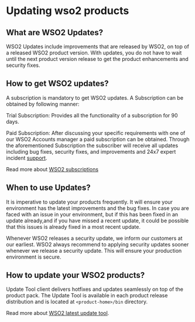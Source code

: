 # Updating wso2 products
## What are WSO2 Updates?
WSO2 Updates include improvements that are released by WSO2, on top of a released WSO2 product version. 
With updates, you do not have to wait until the next product version release to get the product enhancements and security fixes.

## How to get WSO2 updates?
A subscription is mandatory to get WSO2 updates. A Subscription can be obtained by following manner:

Trial Subscription: Provides all the functionality of a subscription for 90 days.

Paid Subscription: After discussing your specific requirements with one of our WSO2 Accounts manager a paid subscription can be obtained. 
Through the aforementioned Subscription the subscriber will receive all updates including bug fixes, 
security fixes, and improvements and 24x7 expert incident [support](https://wso2.com/subscription/#support).

Read more about [WSO2 subscriptions](https://wso2.com/subscription/)

## When to use Updates?
It is imperative to update your products frequently. It will ensure your environment has the latest improvements and the bug fixes. 
In case you are faced with an issue in your environment, but if this has been fixed in an update already,and if you have missed a recent update, 
it could be possible that this issues is already fixed in a most recent update.

Whenever WSO2 releases a security update, we inform our customers at our earliest. 
WSO2 always recommend to applying security updates sooner whenever we release a security update. This will ensure your production environment is secure.

## How to update your WSO2 products?
Update Tool client delivers hotfixes and updates seamlessly on top of the product pack. 
The Update Tool is available in each product release distribution and is located at ```<product-home>/bin``` directory.

Read more about [WSO2 latest update tool](https://updates.docs.wso2.com/en/latest/updates/overview/).
